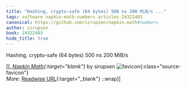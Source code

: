 ```yaml
---
title: "Hashing, crypto-safe (64 bytes) 500 ns 200 MiB/s ..."
tags: software napkin-math-numbers articles-24322403
canonical: https://github.com/sirupsen/napkin-math#numbers
author: sirupsen
book: 24322403
hide_title: true
---
```


Hashing, crypto-safe (64 bytes) 500 ns 200 MiB/s


[[<cite>_[Napkin Math](https://github.com/sirupsen/napkin-math#numbers){:target="_blank"}_</cite> by sirupsen ![favicon](https://s2.googleusercontent.com/s2/favicons?domain=github.com){:class="source-favicon"}<br>
_More_: [Readwise URL](https://readwise.io/open/475210661){:target="_blank"}
::wrap]]